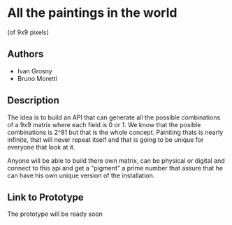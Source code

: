 # All the paintings in the world
(of 9x9 pixels)

## Authors
- Ivan Grosny
- Bruno Moretti

## Description
The idea is to build an API that can generate all the possible combinations of a 9x9 matrix where each field is 0 or 1. We know that the posible combinations is 2^81 but that is the whole concept. Painiting thats is nearly infinite, that will never repeat itself and that is going to be unique for everyone that look at it.

Anyone will be able to build there own matrix, can be physical or digital and connect to this api and get a "pigment" a prime number that assure that he can have his own unique version of the installation. 

## Link to Prototype
The prototype will be ready soon

